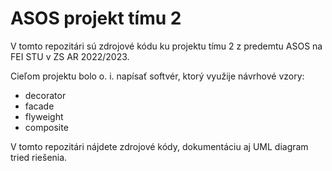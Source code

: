 # ASOS projekt tímu 2
V tomto repozitári sú zdrojové kódu ku projektu tímu 2 z predemtu ASOS na FEI STU v ZS AR 2022/2023.

Cieľom projektu bolo o. i. napísať softvér, ktorý využije návrhové vzory:
- decorator
- facade
- flyweight
- composite

V tomto repozitári nájdete zdrojové kódy, dokumentáciu aj UML diagram tried riešenia.
